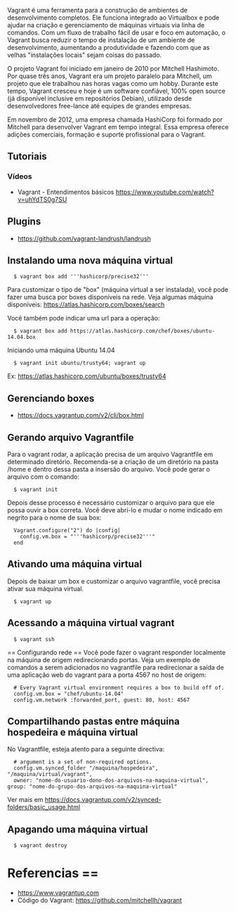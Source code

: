 Vagrant é uma ferramenta para a construção de ambientes de desenvolvimento completos. Ele funciona integrado ao Virtualbox e pode ajudar na criação e gerenciamento de máquinas virtuais via linha de comandos. Com um fluxo de trabalho fácil de usar e foco em automação, o Vagrant busca reduzir o tempo de instalação de um ambiente de desenvolvimento, aumentando a produtividade e fazendo com que as velhas "instalações locais" sejam coisas do passado. 

O projeto Vagrant foi iniciado em janeiro de 2010 por Mitchell Hashimoto. Por quase três anos, Vagrant era um projeto paralelo para Mitchell, um projeto que ele trabalhou nas horas vagas como um hobby. Durante este tempo, Vagrant cresceu e hoje é um software confiável, 100% open source (já disponível inclusive em repositórios Debian), utilizado desde desenvolvedores free-lance até equipes de grandes empresas.

Em novembro de 2012, uma empresa chamada HashiCorp foi formado por Mitchell para desenvolver Vagrant em tempo integral. Essa empresa oferece adições comerciais, formação e suporte profissional para o Vagrant.

## Tutoriais

### Vídeos
* Vagrant - Entendimentos básicos https://www.youtube.com/watch?v=uhYdTS0g7SU

## Plugins 
* https://github.com/vagrant-landrush/landrush


## Instalando uma nova máquina virtual 

```
  $ vagrant box add '''hashicorp/precise32'''
```

Para customizar o tipo de "box" (máquina virtual a ser instalada), você pode fazer uma busca por boxes disponíveis na rede. Veja algumas máquina disponíveis: https://atlas.hashicorp.com/boxes/search

Você também pode indicar uma url para a operação:

```
  $ vagrant box add https://atlas.hashicorp.com/chef/boxes/ubuntu-14.04.box
```

Iniciando uma máquina Ubuntu 14.04

```
  $ vagrant init ubuntu/trusty64; vagrant up
```

Ex: https://atlas.hashicorp.com/ubuntu/boxes/trusty64

## Gerenciando boxes 
* https://docs.vagrantup.com/v2/cli/box.html

## Gerando arquivo Vagrantfile 

Para o vagrant rodar, a aplicação precisa de um arquivo Vagrantfile em determinado diretório. Recomenda-se a criação de um diretório na pasta /home e dentro dessa pasta a insersão do arquivo. Você pode gerar o arquivo com o comando: 

```
  $ vagrant init
```

Depois desse processo é necessário customizar o arquivo para que ele possa ouvir a box correta. Você deve abrí-lo e mudar o nome indicado em negrito para o nome de sua box: 
 
```
  Vagrant.configure("2") do |config|
    config.vm.box = "'''hashicorp/precise32'''"
  end
```

## Ativando uma máquina virtual 

Depois de baixar um box e customizar o arquivo vagrantfile, você precisa ativar sua máquina virtual. 

```
  $ vagrant up
```

## Acessando a máquina virtual vagrant
```
  $ vagrant ssh
```

== Configurando rede ==
Você pode fazer o vagrant responder localmente na máquina de origem redirecionando portas. Veja um exemplo de comandos a serem adicionados no vagrantfile para redirecionar a saída de uma aplicação web do vagrant para a porta 4567 no host de origem:

```
  # Every Vagrant virtual environment requires a box to build off of.
  config.vm.box = "chef/ubuntu-14.04"
  config.vm.network :forwarded_port, guest: 80, host: 4567
```

## Compartilhando pastas entre máquina hospedeira e máquina virtual

No Vagrantfile, esteja atento para a seguinte directiva: 

```
  # argument is a set of non-required options.
  config.vm.synced_folder "/maquina/hospedeira", "/maquina/virtual/vagrant",
  owner: "nome-do-usuario-dono-dos-arquivos-na-maquina-virtual", group: "nome-do-grupo-dos-arquivos-na-maquina-virtual"
```

Ver mais em https://docs.vagrantup.com/v2/synced-folders/basic_usage.html

## Apagando uma máquina virtual 
```
  $ vagrant destroy
```

# Referencias ==

* https://www.vagrantup.com
* Código do Vagrant: https://github.com/mitchellh/vagrant



